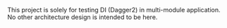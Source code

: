 This project is solely for testing DI (Dagger2) in multi-module application.
No other architecture design is intended to be here.